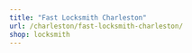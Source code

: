 ```yaml
---
title: "Fast Locksmith Charleston"
url: /charleston/fast-locksmith-charleston/
shop: locksmith
---
```

